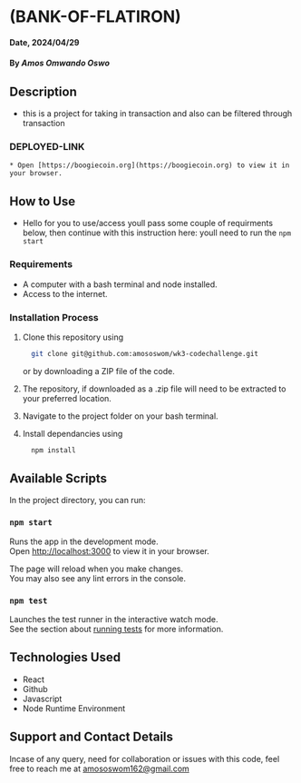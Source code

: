 # (BANK-OF-FLATIRON)

#### Date, 2024/04/29

#### By *Amos Omwando Oswo*

## Description
 * this is a project for taking in transaction and also can be filtered through transaction
### DEPLOYED-LINK
    * Open [https://boogiecoin.org](https://boogiecoin.org) to view it in your browser.
## How to Use
 * Hello for you to use/access youll pass some couple of requirments below, then continue with this instruction here:
youll need to run the `npm start` 
### Requirements

* A computer with a bash terminal and node installed.
* Access to the internet.

### Installation Process

1. Clone this repository using

    ```bash
      git clone git@github.com:amososwom/wk3-codechallenge.git
    ```

    or by downloading a ZIP file of the code.
  
2. The repository, if downloaded as a .zip file will need to be extracted to your preferred location.

3. Navigate to the project folder on your bash terminal.

4. Install dependancies using

    ```bash
      npm install
    ```

## Available Scripts

In the project directory, you can run:

### `npm start`

Runs the app in the development mode.\
Open [http://localhost:3000](http://localhost:3000) to view it in your browser.

The page will reload when you make changes.\
You may also see any lint errors in the console.

### `npm test`

Launches the test runner in the interactive watch mode.\
See the section about [running tests](https://facebook.github.io/create-react-app/docs/running-tests) for more information.

## Technologies Used

* React
* Github
* Javascript
* Node Runtime Environment

## Support and Contact Details

Incase of any query, need for collaboration or issues with this code, feel free to reach me at
<amososwom162@gmail.com>